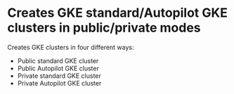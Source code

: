 # Creates GKE standard/Autopilot GKE clusters in public/private modes

Creates GKE clusters in four different ways:

* Public standard GKE cluster
* Public Autopilot GKE cluster
* Private standard GKE cluster
* Private Autopilot GKE cluster 
